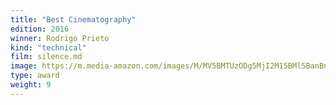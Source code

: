 ```yaml
---
title: "Best Cinematography"
edition: 2016
winner: Rodrigo Prieto
kind: "technical"
film: silence.md
image: https://m.media-amazon.com/images/M/MV5BMTUzODg5MjI2M15BMl5BanBnXkFtZTgwMzQyNjcyNzE@._V1_FMjpg_UX700_.jpg
type: award
weight: 9
---
```

